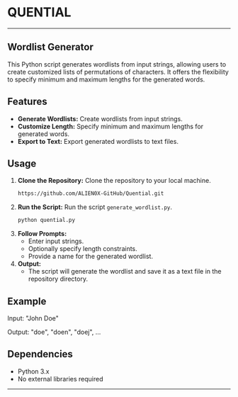 # QUENTIAL

---

## Wordlist Generator

This Python script generates wordlists from input strings, allowing users to create customized lists of permutations of characters. It offers the flexibility to specify minimum and maximum lengths for the generated words.

## Features

- **Generate Wordlists:** Create wordlists from input strings.
- **Customize Length:** Specify minimum and maximum lengths for generated words.
- **Export to Text:** Export generated wordlists to text files.

## Usage

1. **Clone the Repository:** Clone the repository to your local machine.
   ```bash
   https://github.com/ALIEN0X-GitHub/Quential.git
   ```
2. **Run the Script:** Run the script `generate_wordlist.py`.
   ```bash
   python quential.py
   ```
3. **Follow Prompts:**
   - Enter input strings.
   - Optionally specify length constraints.
   - Provide a name for the generated wordlist.
4. **Output:**
   - The script will generate the wordlist and save it as a text file in the repository directory.

## Example

Input: "John Doe"

Output: "doe", "doen", "doej", ...

## Dependencies

- Python 3.x
- No external libraries required

---
